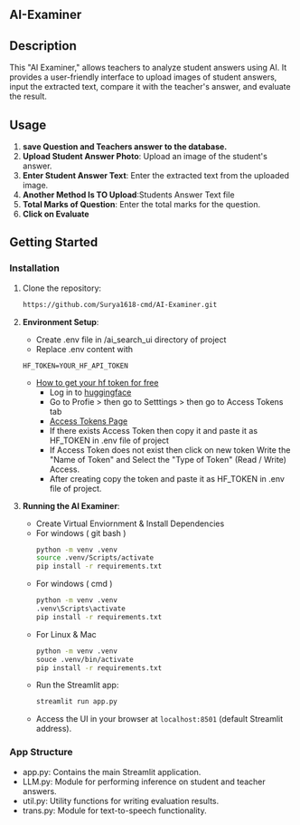 ## AI-Examiner
## Description
This "AI Examiner," allows teachers to analyze student answers using AI. It provides a user-friendly interface to upload images of student answers, input the extracted text, compare it with the teacher's answer, and evaluate the result.

## Usage
1. **save Question and Teachers answer to the database.**
2. **Upload Student Answer Photo**: Upload an image of the student's answer.
3. **Enter Student Answer Text**: Enter the extracted text from the uploaded image.
4. **Another Method Is TO Upload**:Students Answer Text file
5. **Total Marks of Question**: Enter the total marks for the question.
6. **Click on Evaluate**

## Getting Started
### Installation
1. Clone the repository:
   ```sh
   https://github.com/Surya1618-cmd/AI-Examiner.git

2. **Environment Setup**:
   - Create .env file in /ai_search_ui directory of project
   - Replace .env content with 
   ```
   HF_TOKEN=YOUR_HF_API_TOKEN
   ```
   - [How to get your hf token for free](https://huggingface.co/docs/hub/en/security-tokens)
      * Log in to [huggingface](https://huggingface.co/)
      * Go to Profie > then go to Setttings > then go to Access Tokens tab
      * [Access Tokens Page](https://huggingface.co/settings/tokens)
      * If there exists Access Token then copy it and paste it as HF_TOKEN in .env file of project
      * If Access Token does not exist then click on new token Write the "Name of Token" and Select the "Type of Token" (Read / Write) Access.
      * After creating copy the token and paste it as HF_TOKEN in .env file of project.

3. **Running the AI Examiner**:
   - Create Virtual Enviornment & Install Dependencies
   * For windows ( git bash )
        ```sh
        python -m venv .venv
        source .venv/Scripts/activate
        pip install -r requirements.txt
        ```
    * For windows ( cmd )
        ```sh
        python -m venv .venv
        .venv\Scripts\activate
        pip install -r requirements.txt
        ```
    * For Linux & Mac
        ```sh
        python -m venv .venv
        souce .venv/bin/activate
        pip install -r requirements.txt
        ```
   - Run the Streamlit app:
     ```sh
     streamlit run app.py
     ```
   - Access the UI in your browser at `localhost:8501` (default Streamlit address).

### App Structure
* app.py: Contains the main Streamlit application.
* LLM.py: Module for performing inference on student and teacher answers.
* util.py: Utility functions for writing evaluation results.
* trans.py: Module for text-to-speech functionality.
